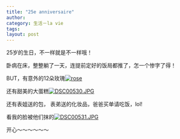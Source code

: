 ```yaml
---
title: "25e anniversaire"
author:
category: 生活－la vie
tags: 
layout: post
---
```

25岁的生日，不一样就是不一样哦！

卧病在床，整整躺了一天，连提前定好的饭局都推了，怎一个惨字了得！

BUT，有意外的12朵玫瑰<a class="imagelink" href="http://www.rijiben.org/wp-content/blogs/6/uploads//DSC00539.JPG" title="rose"><img id="image319" src="http://www.rijiben.org/wp-content/blogs/6/uploads//DSC00539.thumbnail.JPG" alt="rose" /></a>

还有甜美的大蛋糕<a class="imagelink" href="http://www.rijiben.org/wp-content/blogs/6/uploads//DSC00530.JPG" title="DSC00530.JPG"><img id="image320" src="http://www.rijiben.org/wp-content/blogs/6/uploads//DSC00530.thumbnail.JPG" alt="DSC00530.JPG" /></a>

还有表姐送的包， 表弟送的化妆品，爸爸买单请吃饭，lol!

看我的脸被他们抹的<a class="imagelink" href="http://www.rijiben.org/wp-content/blogs/6/uploads//DSC00531.JPG" title="DSC00531.JPG"><img id="image321" src="http://www.rijiben.org/wp-content/blogs/6/uploads//DSC00531.thumbnail.JPG" alt="DSC00531.JPG" /></a>

开心～～～～～～


